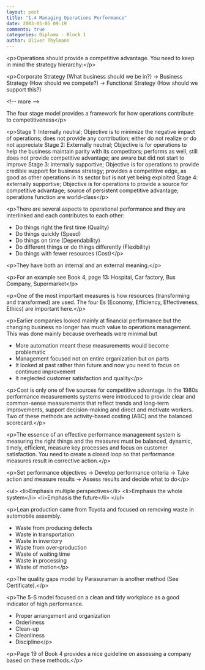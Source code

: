 ```yaml
---
layout: post
title: "1.4 Managing Operations Performance"
date: 2003-05-05 09:19
comments: true
categories: Diploma - Block 1
author: Oliver Thylmann
---
```



&lt;p&gt;Operations should provide a competitive advantage. You need to keep in mind the strategy hierarchy:&lt;/p&gt;

&lt;p&gt;Corporate Strategy (What business should we be in?)
-&gt;
Business Strategy (How should we compete?)
-&gt;
Functional Strategy (How should we support this?)


&lt;!-- more --&gt;


The four stage model provides a framework for how operations contribute to competitiveness&lt;/p&gt;

&lt;p&gt;Stage 1: Internally neutral; Objective is to minimize the negative impact of operations; does not provide any contribution; either do not realize or do not appreciate
Stage 2: Externally neutral; Objective is for operations to help the business maintain parity with its competitors; performs as well, still does not provide competitive advantage; are aware but did not start to improve
Stage 3: internally supportive; Objective is for operations to provide credible support for business strategy; provides a competitive edge, as good as other operations in its sector but is not yet being exploited
Stage 4: externally supportive; Objective is for operations to provide a source for competitive advantage; source of persistent competitive advantage; operations function are world-class&lt;/p&gt;

&lt;p&gt;There are several aspects to operational performance and they are interlinked and each contributes to each other: 
- Do things right the first time (Quality)
- Do things quickly (Speed)
- Do things on time (Dependability)
- Do different things or do things differently (Flexibility)
- Do things with fewer resources (Cost)&lt;/p&gt;

&lt;p&gt;They have both an internal and an external meaning.&lt;/p&gt;

&lt;p&gt;For an example see Book 4, page 13: Hospital, Car factory, Bus Company, Supermarket&lt;/p&gt;

&lt;p&gt;One of the most important measures is how resources (transforming and transformed) are used. The four Es (Economy, Efficiency, Effectiveness, Ethics) are important here.&lt;/p&gt;

&lt;p&gt;Earlier companies looked mainly at financial performance but the changing business no longer has much value to operations management. This was done mainly because overheads were minimal but
- More automation meant these measurements would become problematic
- Management focused not on entire organization but on parts
- It looked at past rather than future and now you need to focus on continued improvement
- It neglected customer satisfaction and quality&lt;/p&gt;

&lt;p&gt;Cost is only one of five sources for competitive advantage. In the 1980s performance measurements systems were introduced to provide clear and common-sense measurements that reflect trends and long-term improvements, support decision-making and direct and motivate workers. Two of these methods are activity-based costing (ABC) and the balanced scorecard.&lt;/p&gt;

&lt;p&gt;The essence of an effective performance management system is measuring the right things and the measures must be balanced, dynamic, timely, efficient, measure key processes and focus on customer satisfaction. You need to create a closed loop so that performance measures result in corrective action.&lt;/p&gt;

&lt;p&gt;Set performance objectives -&gt; Develop performance criteria -&gt; Take action and measure results -&gt; Assess results and decide what to do&lt;/p&gt;

&lt;ul&gt;
&lt;li&gt;Emphasis multiple perspectives&lt;/li&gt;
&lt;li&gt;Emphasis the whole system&lt;/li&gt;
&lt;li&gt;Emphasis the future&lt;/li&gt;
&lt;/ul&gt;

&lt;p&gt;Lean production came from Toyota and focused on removing waste in automobile assembly.
- Waste from producing defects
- Waste in transportation
- Waste in inventory
- Waste from over-production
- Waste of waiting time
- Waste in processing
- Waste of motion&lt;/p&gt;

&lt;p&gt;The quality gaps model by Parasuraman is another method (See Certificate).&lt;/p&gt;

&lt;p&gt;The 5-S model focused on a clean and tidy workplace as a good indicator of high performance.
- Proper arrangement and organization
- Orderliness
- Clean-up
- Cleanliness
- Discipline&lt;/p&gt;

&lt;p&gt;Page 19 of Book 4 provides a nice guideline on assessing a company based on these methods.&lt;/p&gt;


